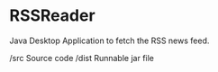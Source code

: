 RSSReader
=========

Java Desktop Application to fetch the RSS news feed.

/src Source code
/dist Runnable jar file
